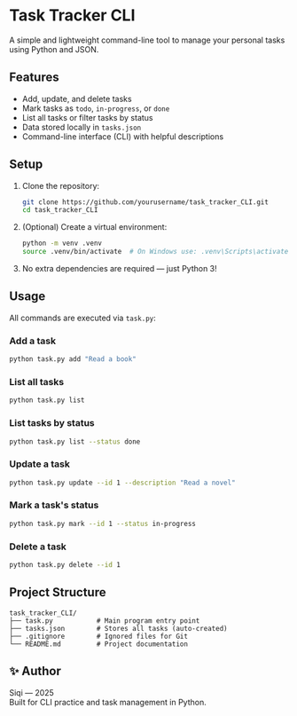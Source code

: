 # Task Tracker CLI

A simple and lightweight command-line tool to manage your personal tasks using Python and JSON.

## Features

- Add, update, and delete tasks
- Mark tasks as `todo`, `in-progress`, or `done`
- List all tasks or filter tasks by status
- Data stored locally in `tasks.json`
- Command-line interface (CLI) with helpful descriptions

## Setup

1. Clone the repository:
   ```bash
   git clone https://github.com/yourusername/task_tracker_CLI.git
   cd task_tracker_CLI
   ```

2. (Optional) Create a virtual environment:
   ```bash
   python -m venv .venv
   source .venv/bin/activate  # On Windows use: .venv\Scripts\activate
   ```

3. No extra dependencies are required — just Python 3!

## Usage

All commands are executed via `task.py`:

### Add a task
```bash
python task.py add "Read a book"
```

### List all tasks
```bash
python task.py list
```

### List tasks by status
```bash
python task.py list --status done
```

### Update a task
```bash
python task.py update --id 1 --description "Read a novel"
```

### Mark a task's status
```bash
python task.py mark --id 1 --status in-progress
```

### Delete a task
```bash
python task.py delete --id 1
```

## Project Structure

```
task_tracker_CLI/
├── task.py           # Main program entry point
├── tasks.json        # Stores all tasks (auto-created)
├── .gitignore        # Ignored files for Git
└── README.md         # Project documentation
```

## ✨ Author

Siqi — 2025  
Built for CLI practice and task management in Python.
